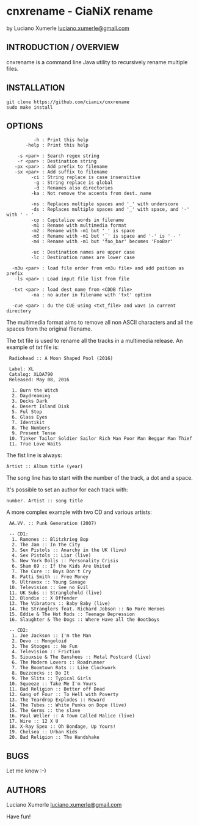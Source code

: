 # cnxrename - CiaNiX rename

by Luciano Xumerle <luciano.xumerle@gmail.com>

## INTRODUCTION / OVERVIEW

cnxrename is a command line Java utility to recursively rename multiple files.

## INSTALLATION

	git clone https://github.com/cianix/cnxrename
	sudo make install

## OPTIONS

~~~~~~
          -h : Print this help
       -help : Print this help

    -s <par> : Search regex string
    -r <par> : Destination string
   -px <par> : Add prefix to filename
   -sx <par> : Add suffix to filename
         -ci : String replace is case insensitive
          -g : String replace is global
          -d : Renames also directories
         -ka : Not remove the accents from dest. name

         -ns : Replaces multiple spaces and '_' with underscore
         -ds : Replaces multiple spaces and '_' with space, and '-' with ' - '
         -cp : Capitalize words in filename
         -m1 : Rename with multimedia format
         -m2 : Rename with -m1 but '_' is space
         -m3 : Rename with -m1 but '_' is space and '-' is ' - '
         -m4 : Rename with -m1 but 'foo_bar' becomes 'FooBar'

         -uc : Destination names are upper case
         -lc : Destination names are lower case

  -m3u <par> : load file order from <m3u file> and add poition as prefix
   -ls <par> : Load input file list from file

  -txt <par> : load dest name from <CDDB file>
         -na : no autor in filename with 'txt' option

  -cue <par> : du the CUE using <txt_file> and wavs in current directory
~~~~~~

The multimedia format aims to remove all non ASCII characters
and all the spaces from the original filename.

The txt file is used to rename all the tracks in a multimedia release.
An example of *txt* file is:

~~~~~
 Radiohead :: A Moon Shaped Pool (2016)

 Label: XL
 Catalog: XLDA790
 Released: May 08, 2016

  1. Burn the Witch
  2. Daydreaming
  3. Decks Dark
  4. Desert Island Disk
  5. Ful Stop
  6. Glass Eyes
  7. Identikit
  8. The Numbers
  9. Present Tense
 10. Tinker Tailor Soldier Sailor Rich Man Poor Man Beggar Man Thief
 11. True Love Waits
~~~~~

The fist line is always:

	Artist :: Album title (year)

The song line has to start with the number of the track, a dot and a space.

It's possible to set an author for each track with:

	number. Artist :: song title

A more complex example with two CD and various artists:

~~~~~
 AA.VV. :: Punk Generation (2007)

 -- CD1:
  1. Ramones :: Blitzkrieg Bop
  2. The Jam :: In the City
  3. Sex Pistols :: Anarchy in the UK (live)
  4. Sex Pistols :: Liar (live)
  5. New York Dolls :: Personality Crisis
  6. Sham 69 :: If the Kids Are United
  7. The Cure :: Boys Don't Cry
  8. Patti Smith :: Free Money
  9. Ultravox :: Young Savage
 10. Television :: See no Evil
 11. UK Subs :: Stranglehold (live)
 12. Blondie :: X Offender
 13. The Vibrators :: Baby Baby (live)
 14. The Stranglers feat. Richard Jobson :: No More Heroes
 15. Eddie & The Hot Rods :: Teenage Depression
 16. Slaughter & The Dogs :: Where Have all the Bootboys

 -- CD2:
  1. Joe Jackson :: I'm the Man
  2. Devo :: Mongoloid
  3. The Stooges :: No Fun
  4. Television :: Friction
  5. Siouxsie & The Banshees :: Metal Postcard (live)
  6. The Modern Lovers :: Roadrunner
  7. The Boomtown Rats :: Like Clockwork
  8. Buzzcocks :: Do It
  9. The Slits :: Typical Girls
 10. Squeeze :: Take Me I'm Yours
 11. Bad Religion :: Better off Dead
 12. Gang of Four :: To Hell with Poverty
 13. The Teardrop Explodes :: Reward
 14. The Tubes :: White Punks on Dope (live)
 15. The Germs :: the slave
 16. Paul Weller :: A Town Called Malice (live)
 17. Wire :: 12 X U
 18. X-Ray Spex :: Oh Bondage, Up Yours!
 19. Chelsea :: Urban Kids
 20. Bad Religion :: The Handshake
~~~~~


## BUGS

Let me know :-)

## AUTHORS

Luciano Xumerle <luciano.xumerle@gmail.com>

Have fun!
